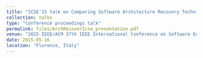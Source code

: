 ```yaml
---
title: "ICSE'15 talk on Comparing Software Architecture Recovery Techniques Using Accurate Dependencies"
collection: talks
type: "Conference proceedings talk"
permalink: files/ArchRecoverIcse_presentation.pdf
venue: "2015 IEEE/ACM 37th IEEE International Conference on Software Engineering"
date: 2015-05-16
location: "Florence, Italy"
---
```

